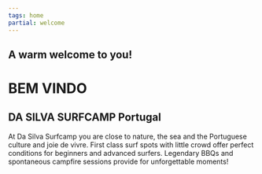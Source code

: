 ```yaml
---
tags: home
partial: welcome
---
```


## A warm welcome to you!

# BEM VINDO

## DA SILVA SURFCAMP Portugal

At Da Silva Surfcamp you are close to nature, the sea and the Portuguese culture and joie de vivre. First class surf spots with little crowd offer perfect conditions for beginners and advanced surfers. Legendary BBQs and spontaneous campfire sessions provide for unforgettable moments!
